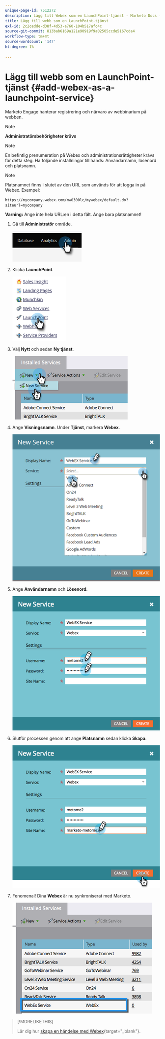 ```yaml
---
unique-page-id: 7512272
description: Lägg till Webex som en LaunchPoint-tjänst - Marketo Docs - Produktdokumentation
title: Lägg till webb som en LaunchPoint-tjänst
exl-id: 2c2cedde-d38f-4d53-a760-104b517afc4c
source-git-commit: 813bab6169a121e90919f9a02505ccde5167cda4
workflow-type: tm+mt
source-wordcount: '147'
ht-degree: 1%

---
```


# Lägg till webb som en LaunchPoint-tjänst {#add-webex-as-a-launchpoint-service}

Marketo Engage hanterar registrering och närvaro av webbinarium på webben.

>[!NOTE]
>
>**Administratörsbehörigheter krävs**

>[!NOTE]
>
>En befintlig prenumeration på Webex och administrationsrättigheter krävs för detta steg. Ha följande inställningar till hands: Användarnamn, lösenord och platsnamn.

>[!NOTE]
>
>Platsnamnet finns i slutet av den URL som används för att logga in på Webex. Exempel:
>
>`https://mycompany.webex.com/mw0300lc/mywebex/default.do?siteurl=mycompany`
>
>**Varning:** Ange inte hela URL:en i detta fält. Ange bara platsnamnet!

1. Gå till **Administratör** område.

   ![](assets/add-webex-as-a-launchpoint-service-1.png)

1. Klicka **LaunchPoint**.

   ![](assets/add-webex-as-a-launchpoint-service-2.png)

1. Välj **Nytt** och sedan **Ny tjänst**.

   ![](assets/add-webex-as-a-launchpoint-service-3.png)

1. Ange **Visningsnamn**. Under **Tjänst**, markera **Webex**.

   ![](assets/add-webex-as-a-launchpoint-service-4.png)

1. Ange **Användarnamn** och **Lösenord**.

   ![](assets/add-webex-as-a-launchpoint-service-5.png)

1. Slutför processen genom att ange **Platsnamn** sedan klicka **Skapa**.

   ![](assets/add-webex-as-a-launchpoint-service-6.png)

1. Fenomenal! Dina **Webex** är nu synkroniserat med Marketo.

   ![](assets/add-webex-as-a-launchpoint-service-7.png)

>[!MORELIKETHIS]
>
>Lär dig hur [skapa en händelse med Webex](/help/marketo/product-docs/demand-generation/events/create-an-event/create-an-event-with-webex.md){target=&quot;_blank&quot;}.
